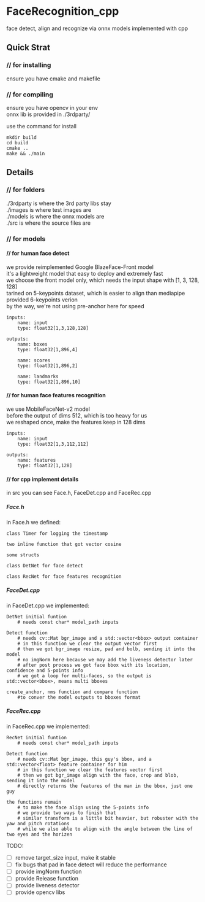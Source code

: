 # FaceRecognition_cpp
face detect, align and recognize via onnx models implemented with cpp

## Quick Strat  
### // for installing  
ensure you have cmake and makefile  
### // for compiling  
ensure you have opencv in your env  
onnx lib is provided in ./3rdparty/  

use the command for install  
```
mkdir build  
cd build  
cmake ..  
make && ./main  
```

## Details
### // for folders  
./3rdparty is where the 3rd party libs stay  
./images is where test images are  
./models is where the onnx models are  
./src is where the source files are  

### // for models  
#### // for human face detect  
we provide reimplemented Google BlazeFace-Front model  
it's a lightweight model that easy to deploy and extremely fast  
we choose the front model only, which needs the input shape with [1, 3, 128, 128]  
tarined on 5-keypoints dataset, which is easier to align than mediapipe provided 6-keypoints verion  
by the way, we're not using pre-anchor here for speed  
```
inputs:  
    name: input  
    type: float32[1,3,128,128]  
    
outputs:  
    name: boxes  
    type: float32[1,896,4]  
 
    name: scores  
    type: float32[1,896,2]  
  
    name: landmarks  
    type: float32[1,896,10]  
```

#### // for human face features recognition  
we use MobileFaceNet-v2 model  
before the output of dims 512, which is too heavy for us  
we reshaped once, make the features keep in 128 dims  
```
inputs:  
    name: input  
    type: float32[1,3,112,112]  
    
outputs:  
    name: features  
    type: float32[1,128]  
```

#### // for cpp implement details  
in src you can see Face.h, FaceDet.cpp and FaceRec.cpp  

##### Face.h  
in Face.h we defined:  

    class Timer for logging the timestamp  
    
    two inline function that got vector cosine  
    
    some structs  
    
    class DetNet for face detect  
    
    class RecNet for face features recognition  

##### FaceDet.cpp
in FaceDet.cpp we implemented:  
```
DetNet initial funtion   
    # needs const char* model_path inputs  

Detect function  
    # needs cv::Mat bgr_image and a std::vector<bbox> output container  
    # in this function we clear the output vector first  
    # then we got bgr_image resize, pad and bolb, sending it into the model  
    # no imgNorm here because we may add the liveness detector later  
    # after post process we got face bbox with its location, confidence and 5-points info  
    # we got a loop for multi-faces, so the output is std::vector<bbox>, means multi bboxes  
    
create_anchor, nms function and compare function  
    #to conver the model outputs to bboxes format  
```

##### FaceRec.cpp
in FaceRec.cpp we implemented:  
```
RecNet initial funtion   
    # needs const char* model_path inputs  

Detect function  
    # needs cv::Mat bgr_image, this guy's bbox, and a std::vector<float> feature container for him  
    # in this function we clear the features vector first  
    # then we got bgr_image align with the face, crop and blob, sending it into the model  
    # directly returns the features of the man in the bbox, just one guy  
    
the functions remain  
    # to make the face align using the 5-points info  
    # we provide two ways to finish that  
    # similar transform is a little bit heavier, but robuster with the yaw and pitch rotations   
    # while we also able to align with the angle between the line of two eyes and the horizen  
```

TODO: 
- [ ] remove target_size input, make it stable  
- [ ] fix bugs that pad in face detect will reduce the performance   
- [ ] provide imgNorm function  
- [ ] provide Release function  
- [ ] provide liveness detector  
- [ ] provide opencv libs
